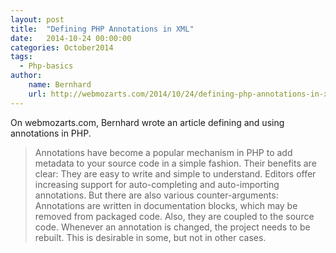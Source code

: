 ```yaml
---
layout: post
title:  "Defining PHP Annotations in XML"
date:   2014-10-24 00:00:00
categories: October2014
tags:
  - Php-basics
author:
    name: Bernhard
    url: http://webmozarts.com/2014/10/24/defining-php-annotations-in-xml/
---
```

On webmozarts.com, Bernhard wrote an article defining and using annotations in PHP.

> Annotations have become a popular mechanism in PHP to add metadata to your source code in a simple fashion. Their benefits are clear: They are easy to write and simple to understand. Editors offer increasing support for auto-completing and auto-importing annotations. But there are also various counter-arguments: Annotations are written in documentation blocks, which may be removed from packaged code. Also, they are coupled to the source code. Whenever an annotation is changed, the project needs to be rebuilt. This is desirable in some, but not in other cases.
